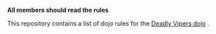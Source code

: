 **All members should read the rules**

This repository contains a list of dojo rules for the [Deadly Vipers dojo](https://github.com/deadlyvipers) .

